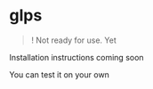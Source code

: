 # glps

> ! Not ready for use. Yet

Installation instructions coming soon

You can test it on your own
